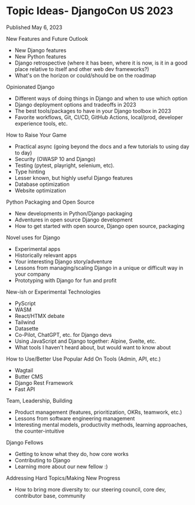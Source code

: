 # Topic Ideas- DjangoCon US 2023

Published May 6, 2023

New Features and Future Outlook
* New Django features
* New Python features
* Django retrospective (where it has been, where it is now, is it in a good place relative to itself and other web dev frameworks?)
* What's on the horizon or could/should be on the roadmap

Opinionated Django
* Different ways of doing things in Django and when to use which option
* Django deployment options and tradeoffs in 2023
* The best tools/packages to have in your Django toolbox in 2023
* Favorite workflows, Git, CI/CD, GitHub Actions, local/prod, developer experience tools, etc. 

How to Raise Your Game
* Practical async (going beyond the docs and a few tutorials to using day to day)
* Security (OWASP 10 and Django)
* Testing (pytest, playright, selenium, etc). 
* Type hinting
* Lesser known, but highly useful Django features
* Database optimization
* Website optimization

Python Packaging and Open Source
* New developments in Python/Django packaging
* Adventures in open source Django development
* How to get started with open source, Django open source, packaging

Novel uses for Django
* Experimental apps
* Historically relevant apps
* Your interesting Django story/adventure
* Lessons from managing/scaling Django in a unique or difficult way in your company
* Prototyping with Django for fun and profit

New-ish or Experimental Technologies
* PyScript
* WASM
* React/HTMX debate
* Tailwind
* Datasette
* Co-Pilot, ChatGPT, etc. for Django devs 
* Using JavaScript and Django together: Alpine, Svelte, etc. 
* What tools I haven't heard about, but would want to know about

How to Use/Better Use Popular Add On Tools (Admin, API, etc.)
* Wagtail
* Butter CMS
* Django Rest Framework
* Fast API

Team, Leadership, Building
* Product management (features, prioritization, OKRs, teamwork, etc.)
* Lessons from software engineering management
* Interesting mental models, productivity methods, learning approaches, the counter-intuitive

Django Fellows
* Getting to know what they do, how core works
* Contributing to Django
* Learning more about our new fellow :)

Addressing Hard Topics/Making New Progress
* How to bring more diversity to: our steering council, core dev, contributor base, community
